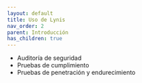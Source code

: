 ```yaml
---
layout: default
title: Uso de Lynis
nav_order: 2
parent: Introducción
has_children: true
---
```



* Auditoría de seguridad 
* Pruebas de cumplimiento 
* Pruebas de penetración y endurecimiento